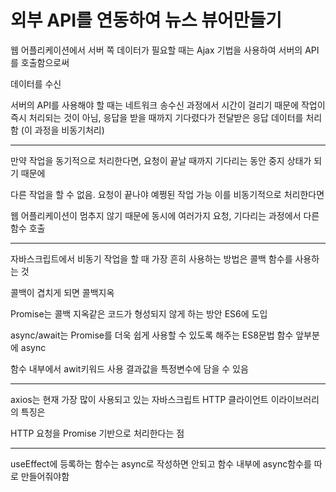 <h1>외부 API를 연동하여 뉴스 뷰어만들기</h1>

웹 어플리케이션에서 서버 쪽 데이터가 필요할 때는 Ajax 기법을 사용하여 서버의 API를 호출함으로써

데이터를 수신



서버의 API를 사용해야 할 때는 네트워크 송수신 과정에서 시간이 걸리기 때문에 작업이 즉시 처리되는 것이 아님, 응답을 받을 때까지 기다렸다가 전달받은 응답 데이터를 처리함 (이 과정을 비동기처리)

---

만약 작업을 동기적으로 처리한다면, 요청이 끝날 때까지 기다리는 동안 중지 상태가 되기 때문에

다른 작업을 할 수 없음. 요청이 끝나야 예쩡된 작업 가능 이를 비동기적으로 처리한다면

웹 어플리케이션이 멈추지 않기 때문에 동시에 여러가지 요청, 기다리는 과정에서 다른 함수 호출

---

자바스크립트에서 비동기 작업을 할 때 가장 흔히 사용하는 방법은 콜백 함수를 사용하는 것

콜백이 겹치게 되면 콜백지옥

Promise는 콜백 지옥같은 코드가 형성되지 않게 하는 방안 ES6에 도입

async/await는 Promise를 더욱 쉽게 사용할 수 있도록 해주는 ES8문법 함수 앞부분에 async

함수 내부에서 awit키워드 사용 결과값을 특정변수에 담을 수 있음

---

axios는 현재 가장 많이 사용되고 있는 자바스크립트 HTTP 클라이언트 이라이브러리의 특징은

HTTP 요청을 Promise 기반으로 처리한다는 점

---

useEffect에 등록하는 함수는 async로 작성하면 안되고 함수 내부에 async함수를 따로 만들어줘야함